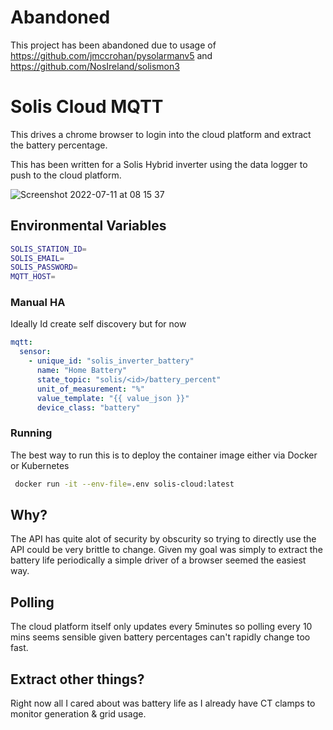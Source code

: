 # Abandoned

This project has been abandoned due to usage of https://github.com/jmccrohan/pysolarmanv5 and https://github.com/NosIreland/solismon3

# Solis Cloud MQTT

This drives a chrome browser to login into the cloud platform and extract the battery percentage.

This has been written for a Solis Hybrid inverter using the data logger to push to the cloud platform.

![Screenshot 2022-07-11 at 08 15 37](https://user-images.githubusercontent.com/319498/178209191-1a9e699b-0c92-45d8-bf3e-71a9f5a6feac.png)


## Environmental Variables

```bash
SOLIS_STATION_ID=
SOLIS_EMAIL=
SOLIS_PASSWORD=
MQTT_HOST=
```

### Manual HA

Ideally Id create self discovery but for now

```yaml
mqtt:
  sensor:
    - unique_id: "solis_inverter_battery"
      name: "Home Battery"
      state_topic: "solis/<id>/battery_percent"
      unit_of_measurement: "%"
      value_template: "{{ value_json }}"
      device_class: "battery"
```

### Running

The best way to run this is to deploy the container image either via Docker or Kubernetes

```bash
 docker run -it --env-file=.env solis-cloud:latest
 ```

## Why?

The API has quite alot of security by obscurity so trying to directly use the API could be very brittle to change. 
Given my goal was simply to extract the battery life periodically a simple driver of a browser seemed the easiest way.

## Polling

The cloud platform itself only updates every 5minutes so polling every 10 mins seems sensible given battery percentages
can't rapidly change too fast.

## Extract other things?

Right now all I cared about was battery life as I already have CT clamps to monitor generation & grid usage.
